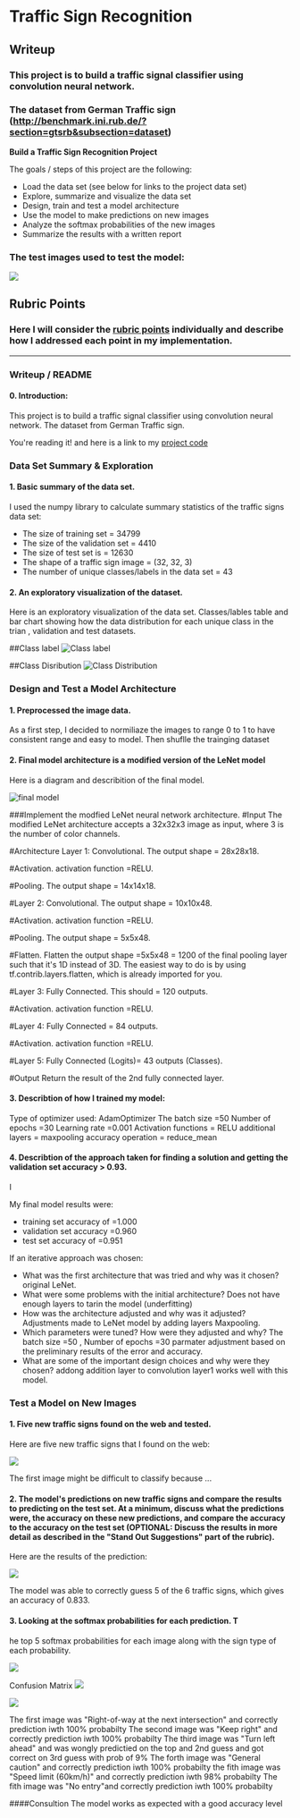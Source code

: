 # **Traffic Sign Recognition** 

## Writeup

### This project is to build a traffic signal classifier using convolution neural network.
### The dataset from German Traffic sign (http://benchmark.ini.rub.de/?section=gtsrb&subsection=dataset)

**Build a Traffic Sign Recognition Project**

The goals / steps of this project are the following:
* Load the data set (see below for links to the project data set)
* Explore, summarize and visualize the data set
* Design, train and test a model architecture
* Use the model to make predictions on new images
* Analyze the softmax probabilities of the new images
* Summarize the results with a written report

### The test images used to test the model:

![](https://github.com/emilkaram/Udacity-CarND-Traffic-Sign-Classifier-Project2/blob/master/images/prediction.png)



## Rubric Points
### Here I will consider the [rubric points](https://review.udacity.com/#!/rubrics/481/view) individually and describe how I addressed each point in my implementation.  

---
### Writeup / README

#### 0. Introduction:
This project is to build a traffic signal classifier using convolution neural network.
The dataset from German Traffic sign. 

You're reading it! and here is a link to my [project code](https://github.com/emilkaram/Udacity-CarND-Traffic-Sign-Classifier-Project2/blob/master/Traffic_Sign_Classifier%20-emil8.ipynb)

### Data Set Summary & Exploration

#### 1. Basic summary of the data set.
I used the numpy library to calculate summary statistics of the traffic signs data set:

* The size of training set = 34799
* The size of the validation set = 4410
* The size of test set is = 12630
* The shape of a traffic sign image = (32, 32, 3)
* The number of unique classes/labels in the data set = 43

#### 2. An exploratory visualization of the dataset.

Here is an exploratory visualization of the data set.
Classes/lables table and bar chart showing how the data distribution for each unique class in the trian , validation and test datasets.

##Class label
![Class label](https://github.com/emilkaram/Udacity-CarND-Traffic-Sign-Classifier-Project2/blob/master/images/classes.png)

##Class Disribution
![Class Distribution](https://github.com/emilkaram/Udacity-CarND-Traffic-Sign-Classifier-Project2/blob/master/images/class%20dist.png)

### Design and Test a Model Architecture

#### 1. Preprocessed the image data.

As a first step, I decided to normiliaze the images to range 0 to 1 to have consistent range and easy to model.
Then shuflle the trainging dataset
 


#### 2. Final model architecture is a modified version of the LeNet model 
Here is a diagram and describition of the final model.

 ![final model](https://github.com/emilkaram/Udacity-CarND-Traffic-Sign-Classifier-Project2/blob/master/images/Modified_LeNet.png)
 
###Implement the modfied LeNet neural network architecture.
#Input The modified LeNet architecture accepts a 32x32x3 image as input, where 3 is the number of color channels.

#Architecture Layer 1: Convolutional. The output shape = 28x28x18.

#Activation. activation function =RELU.

#Pooling. The output shape = 14x14x18.

#Layer 2: Convolutional. The output shape = 10x10x48.

#Activation. activation function =RELU.

#Pooling. The output shape = 5x5x48.

#Flatten. Flatten the output shape =5x5x48 = 1200 of the final pooling layer such that it's 1D instead of 3D. The easiest way to do is by using tf.contrib.layers.flatten, which is already imported for you.

#Layer 3: Fully Connected. This should = 120 outputs.

#Activation. activation function =RELU.

#Layer 4: Fully Connected = 84 outputs.


#Activation. activation function =RELU.

#Layer 5: Fully Connected (Logits)= 43 outputs (Classes).

#Output Return the result of the 2nd fully connected layer.

#### 3. Describtion of how I trained my model:
Type of optimizer used: AdamOptimizer
The batch size =50 
Number of epochs =30
Learning rate =0.001
Activation functions = RELU
additional layers = maxpooling
accuracy operation = reduce_mean

 

#### 4. Describtion of the approach taken for finding a solution and getting the validation set accuracy > 0.93.
I 

My final model results were:
* training set accuracy of =1.000
* validation set accuracy =0.960
* test set accuracy of =0.951

If an iterative approach was chosen:
* What was the first architecture that was tried and why was it chosen? original LeNet.
* What were some problems with the initial architecture? Does not have enough layers to tarin the model (underfitting)
* How was the architecture adjusted and why was it adjusted? 
 Adjustments made to LeNet model by adding layers Maxpooling.
* Which parameters were tuned? How were they adjusted and why? The batch size =50  , Number of epochs =30 parmater adjustment based on the preliminary results of the error and accuracy.
* What are some of the important design choices and why were they chosen? addong addition layer to convolution layer1 works well with this model.

 
 

### Test a Model on New Images

#### 1. Five new traffic signs found on the web and tested.

Here are five new traffic signs that I found on the web:

![](https://github.com/emilkaram/Udacity-CarND-Traffic-Sign-Classifier-Project2/blob/master/images/test_samples.png)


The first image might be difficult to classify because ...

#### 2. The model's predictions on new traffic signs and compare the results to predicting on the test set. At a minimum, discuss what the predictions were, the accuracy on these new predictions, and compare the accuracy to the accuracy on the test set (OPTIONAL: Discuss the results in more detail as described in the "Stand Out Suggestions" part of the rubric).

Here are the results of the prediction:

![](https://github.com/emilkaram/Udacity-CarND-Traffic-Sign-Classifier-Project2/blob/master/images/prediction.png)


The model was able to correctly guess 5 of the 6 traffic signs, which gives an accuracy of 0.833. 


#### 3. Looking at the softmax probabilities for each prediction. T
he top 5 softmax probabilities for each image along with the sign type of each probability.  

![](https://github.com/emilkaram/Udacity-CarND-Traffic-Sign-Classifier-Project2/blob/master/images/prob.png)


Confusion Matrix
![](https://github.com/emilkaram/Udacity-CarND-Traffic-Sign-Classifier-Project2/blob/master/images/CM.png)


![](https://github.com/emilkaram/Udacity-CarND-Traffic-Sign-Classifier-Project2/blob/master/images/prediction.png)
 
The first image was "Right-of-way at the next intersection" and correctly prediction iwth 100% probabilty
The second image was "Keep right" and correctly prediction iwth 100% probabilty
The third image was "Turn left ahead" and was wongly predictied on the top and 2nd guess and got correct on 3rd guess with prob of 9%
The forth image was "General caution" and correctly prediction iwth 100% probabilty
the fith image was "Speed limit (60km/h)" and correctly prediction iwth 98% probabilty
The fith image was "No entry"and correctly prediction iwth 100% probabilty

####Consultion
The model works as expected with a good accuracy level


 
 
 
 


